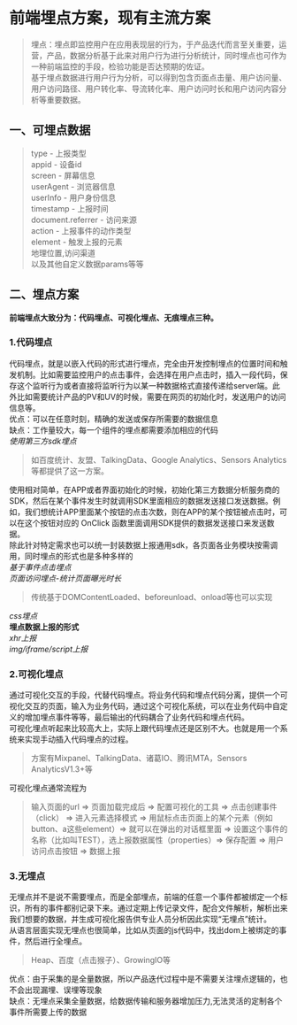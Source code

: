 # 前端埋点方案，现有主流方案
>埋点：埋点即监控用户在应用表现层的行为，于产品迭代而言至关重要，运营，产品，数据分析基于此来对用户行为进行分析统计，同时埋点也可作为一种前端监控的手段，检验功能是否达预期的佐证。  
>基于埋点数据进行用户行为分析，可以得到包含页面点击量、用户访问量、用户访问路径、用户转化率、导流转化率、用户访问时长和用户访问内容分析等重要数据。

## 一、可埋点数据
>type - 上报类型  
appid - 设备id  
screen - 屏幕信息  
userAgent - 浏览器信息  
userInfo - 用户身份信息  
timestamp - 上报时间  
document.referrer - 访问来源  
action - 上报事件的动作类型  
element - 触发上报的元素  
地理位置,访问渠道  
>以及其他自定义数据params等等  

## 二、埋点方案
**前端埋点大致分为：代码埋点、可视化埋点、无痕埋点三种。**
### 1.代码埋点
代码埋点，就是以嵌入代码的形式进行埋点，完全由开发控制埋点的位置时间和触发机制。比如需要监控用户的点击事件，会选择在用户点击时，插入一段代码，保存这个监听行为或者直接将监听行为以某一种数据格式直接传递给server端。此外比如需要统计产品的PV和UV的时候，需要在网页的初始化时，发送用户的访问信息等。  
优点：可以在任意时刻，精确的发送或保存所需要的数据信息  
缺点：工作量较大，每一个组件的埋点都需要添加相应的代码  
*使用第三方sdk埋点*
>如百度统计、友盟、TalkingData、Google Analytics、Sensors Analytics等都提供了这一方案。

使用相对简单，在APP或者界面初始化的时候，初始化第三方数据分析服务商的SDK，然后在某个事件发生时就调用SDK里面相应的数据发送接口发送数据。例如，我们想统计APP里面某个按钮的点击次数，则在APP的某个按钮被点击时，可以在这个按钮对应的 OnClick 函数里面调用SDK提供的数据发送接口来发送数据。  
除此针对特定需求也可以统一封装数据上报通用sdk，各页面各业务模块按需调用，同时埋点的形式也是多种多样的  
*基于事件点击埋点*  
*页面访问埋点-统计页面曝光时长*  
>传统基于DOMContentLoaded、beforeunload、onload等也可以实现

*css埋点*  
**埋点数据上报的形式**  
*xhr上报*  
*img/iframe/script上报*  
### 2.可视化埋点
通过可视化交互的手段，代替代码埋点。将业务代码和埋点代码分离，提供一个可视化交互的页面，输入为业务代码，通过这个可视化系统，可以在业务代码中自定义的增加埋点事件等等，最后输出的代码耦合了业务代码和埋点代码。  
可视化埋点听起来比较高大上，实际上跟代码埋点还是区别不大。也就是用一个系统来实现手动插入代码埋点的过程。  
>方案有Mixpanel、TalkingData、诸葛IO、腾讯MTA，Sensors AnalyticsV1.3+等

可视化埋点通常流程为
>输入页面的url =>
页面加载完成后 =>
配置可视化的工具 =>
点击创建事件（click） =>
进入元素选择模式 =>
用鼠标点击页面上的某个元素（例如button、a这些element）=>
就可以在弹出的对话框里面 =>
设置这个事件的名称（比如叫TEST），选上报数据属性（properties）=>
保存配置 =>
用户访问点击按钮 =>
>数据上报

### 3.无埋点
无埋点并不是说不需要埋点，而是全部埋点，前端的任意一个事件都被绑定一个标识，所有的事件都别记录下来。通过定期上传记录文件，配合文件解析，解析出来我们想要的数据，并生成可视化报告供专业人员分析因此实现“无埋点”统计。  
从语言层面实现无埋点也很简单，比如从页面的js代码中，找出dom上被绑定的事件，然后进行全埋点。  
>Heap、百度（点击猴子）、GrowingIO等

优点：由于采集的是全量数据，所以产品迭代过程中是不需要关注埋点逻辑的，也不会出现漏埋、误埋等现象  
缺点：无埋点采集全量数据，给数据传输和服务器增加压力,无法灵活的定制各个事件所需要上传的数据
